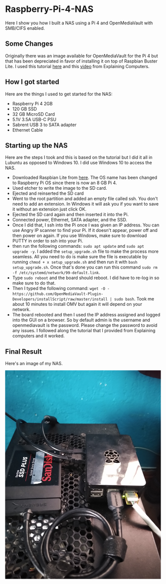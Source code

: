 # Raspberry-Pi-4-NAS
Here I show you how I built a NAS using a Pi 4 and OpenMediaVault with SMB/CIFS enabled.

## Some Changes

Originally there was an image available for OpenMediaVault for the Pi 4 but that has been depreciated in favor of installing it on top of Raspbian Buster Lite. I used this tutorial [here](https://forum.openmediavault.org/index.php/Thread/28789-Installing-OMV5-on-Raspberry-PI-s-Armbian-Supported-SBC-s/) and this [video](https://www.youtube.com/watch?v=bpvlEbdA6qI) from Explaining Computers.

## How I got started

Here are the things I used to get started for the NAS:
* Raspberry Pi 4 2GB 
* 120 GB SSD
* 32 GB MicroSD Card
* 5.1V 3.5A USB-C PSU
* Sabrent USB 3 to SATA adapter
* Ethernet Cable

## Starting up the NAS

Here are the steps I took and this is based on the tutorial but I did it all in Lubuntu as opposed to Windows 10. I did use Windows 10 to access the NAS.
* Downloaded Raspbian Lite from [here](https://www.raspberrypi.org/downloads/raspberry-pi-os/). The OS name has been changed to Raspberry Pi OS since there is now an 8 GB Pi 4.
* Used etcher to write the image to the SD card.
* Ejected and reinserted the SD card
* Went to the root partition and added an empty file called ssh. You don't need to add an extension. In Windows it will ask you if you want to save it without an extension just click OK.
* Ejected the SD card again and then inserted it into the Pi. 
* Connected power, Ethernet, SATA adapter, and the SSD. 
* Once I did that, I ssh into the Pi once I was given an IP address. You can use Angry IP scanner to find your Pi. If it doesn't appear, power off and then power on again. If you use Windows, make sure to download PUTTY in order to ssh into your Pi.
* then run the following commands: `sudo apt update` and `sudo apt upgrade -y`. I added the `setup_upgrade.sh` file to make the process more seamless. All you need to do is make sure the file is executable by running `chmod + x setup_upgrade.sh` and then run it with `bash setup_upgrade.sh`. Once that's done you can run this command `sudo rm -f /etc/systemd/network/99-default.link`. 
* Type `sudo reboot` and the board should reboot. I did have to re-log in so make sure to do that. 
* Then I typed the following command: `wget -O -https://github.com/OpenMediaVault-Plugin-Developers/installScript/raw/master/install | sudo bash`. Took me about 10 minutes to install OMV but again it will depend on your network.
* The board rebooted and then I used the IP address assigned and logged into the GUI on a browser. So by default admin is the username and openmediavault is the password. Please change the password to avoid any issues. I followed along the tutorial that I provided from Explaining computers and it worked. 

## Final Result

Here's an image of my NAS.

![Raspberry Pi 4 NAS](https://github.com/sentairanger/Raspberry-Pi-4-NAS/blob/master/IMG_20200822_172315525.jpg)
